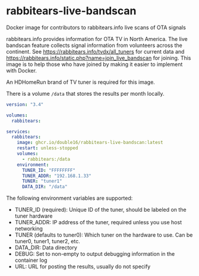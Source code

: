 # rabbitears-live-bandscan
Docker image for contributors to rabbitears.info live scans of OTA signals

rabbitears.info provides information for OTA TV in North America. The live bandscan feature collects signal information
from volunteers across the continent. See https://rabbitears.info/tvdx/all_tuners for current data and
https://rabbitears.info/static.php?name=join_live_bandscan for joining. This image is to help those who have joined
by making it easier to implement with Docker.

An HDHomeRun brand of TV tuner is required for this image.

There is a volume `/data` that stores the results per month locally.

```yaml
version: "3.4"

volumes:
  rabbitears:

services:
  rabbitears:
    image: ghcr.io/double16/rabbitears-live-bandscan:latest
    restart: unless-stopped
    volumes:
      - rabbitears:/data
    environment:
      TUNER_ID: "FFFFFFFF"
      TUNER_ADDR: "192.168.1.33"
      TUNER: "tuner1"
      DATA_DIR: "/data"
```

The following environment variables are supported:
- TUNER_ID (required): Unique ID of the tuner, should be labeled on the tuner hardware
- TUNER_ADDR: IP address of the tuner, required unless you use host networking
- TUNER (defaults to tuner0): Which tuner on the hardware to use. Can be tuner0, tuner1, tuner2, etc.
- DATA_DIR: Data directory
- DEBUG: Set to non-empty to output debugging information in the container log
- URL: URL for posting the results, usually do not specify
